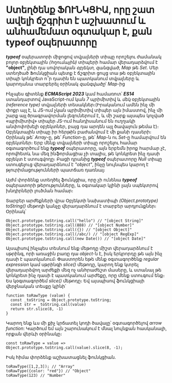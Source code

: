 # Ստեղծենք ՖՈՒՆԿՑԻԱ, որը շատ ավելի ճշգրիտ է աշխատում և անհամեմատ օգտակար է, քան typeof օպերատորը

**_typeof_** օպերատորի միջոցով տվյալների տիպը որոշելու ժամանակ բոլոր օբյեկտային _(հղումային)_ տիպերի համար վերադարձվում է **"object"**, լինի դա սովորական _օբյեկտ_, _զանգված_, _Map_ թե _Set_. Մեր ստեղծած Ֆունկցիան պետք է ճշգրիտ ցույց տա թե օբյեկտային տիպի կոնկրետ ո՞ր դասին են պատկանում տվյալները և կարողանա տարբերել օրինակ _զանգվածը_՝ _Map_-ից

Ինչպես գիտենք **_ECMAScript 2023_** կամ համառոտ՝ **_ES14_** ստանդարտով JavaScript-ում կան _7_ պրիմիտիվ և _մեկ_ օբյեկտային _(reference type)_ տվյալների տեսակներ։(Իրականում ամեն ինչ մի փոքր այլ է, և JS-ում չկան պրիմիտիվ տիպեր այն իմաստով, ինչ մի շարք այլ ծրագրավորման լեզուներում է, և մի շարք այսպես կոչված «պրիմիտիվ» տիպեր JS-ում հանդիսանում են ուղղակի անփոփոխելի օբյեկտներ, բայց դա արդեն այլ ծավալուն թեմա է)։ Օբյեկտային տիպը իր հերթին բաժանվում է մի քանի դասերի։ Օրինակ թե՛ _Array_-ը, թե՛ _Function_-ը, թե՛ _Map_-ն ու _Set_-ը համարվում են օբյեկտներ։ Երբ մենք տվյալների տիպը որոշելու համար օգտագործում ենք **_typeof_** օպերատորը, այն երբեմն իրոք հարմար չէ, որովհետև նա մեզ ինֆորմացիա չի տալիս, թե կոնկրետ ինչ դասի օբյեկտ է ստուգվողը։ Բացի դրանից **_typeof_** օպերատորը _Null_ տիպը ստուգելուց վերադարձնում է _"object"_, ինչը նույնպես կարող է թյուրիմացությունների պատճառ դառնալ։

Այժմ փորձենք ստեղծել ֆունկցիա, որը չի ունենա **_typeof_** օպերատորի թերությունները, և օգտակար կլինի լայն սպեկտրով խնդիրների լուծման համար։

Տարբեր արժեքների վրա Օբյեկտի նախատիպի _(Object.prototype) toString()_ մեթոդի կանչը վերադարձնում է տարբեր արդյունքներ։ Օրինակ՝

```
Object.prototype.toString.call("hello") // "[object String]"
Object.prototype.toString.call(888) // "[object Number]"
Object.prototype.toString.call({}) // "[object Object]"
Object.prototype.toString.call(/abc/) // "[object RegExp]"
Object.prototype.toString.call(new Date()) // "[object Date]"
```

Այսպիսով ինչպես տեսնում ենք մեթոդը միշտ վերադարձնում է սթրինգ, որի առաջին բառը դա _object_-ն է, իսկ երկրորդը թե այն ինչ դասի է պատկանում։ Փաստորեն եթե մենք օգտագործենք _regular expression_ կամ սթրինգի _slice()_ մեթոդը, կարող ենք կտրել վերադարձվող արժեքի մեզ ոչ անհրաժեշտ մասերը, և ստանալ թե կոնկրետ ինչ դասի է պատկանում արժեքը, որը մենք ստուգում ենք։ Ես կօգտագործեմ _slice()_ մեթոդը։ Եվ այսպիսով ֆունկցիայի վերջնական տեսքը կլինի՝

```
function toRawType (value) {
  const _toString = Object.prototype.toString;
  const str = _toString.call(value)
  return str.slice(8, -1)
}
```

Կարող ենք ևս մի քիչ կրճատել կոդի ծավալը՝ օգտագործելով _arrow function_: Կարծում եմ այն շարունակում է մնալ նույնքան հասկանալի, որքան վերևի օրինակը։

```
const toRawType = value => Object.prototype.toString.call(value).slice(8, -1);
```

Իսկ հիմա փորձենք աշխատացնել ֆունկցիան․

```
toRawType([1,2,3]); // "Array"
toRawType({color: "red"}) // "Object"
toRawType(123) // "Number"
```
